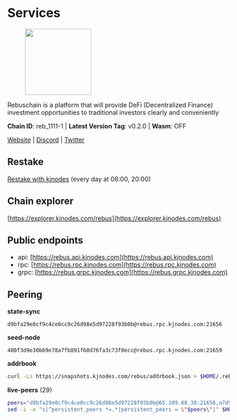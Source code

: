 # Services

<figure><img src="https://raw.githubusercontent.com/kj89/testnet_manuals/main/pingpub/logos/rebus.png" width="150" alt=""><figcaption></figcaption></figure>

Rebuschain is a platform that will provide DeFi (Decentralized Finance)  investment opportunities to traditional investors clearly and conveniently

**Chain ID**: reb_1111-1 | **Latest Version Tag**: v0.2.0 | **Wasm**: OFF

[Website](https://www.rebuschain.com) | [Discord](https://discord.gg/rebuschain) | [Twitter](https://twitter.com/RebusChain)

## Restake

[Restake with kjnodes](https://restake.app/rebus/rebusvaloper1vndzy8y55ylgpmmsc34uy8rm6kqlml6ffs9lrv) (every day at 08:00, 20:00)
## Chain explorer
[https://explorer.kjnodes.com/rebus](https://explorer.kjnodes.com/rebus)

## Public endpoints

* api: [https://rebus.api.kjnodes.com](https://rebus.api.kjnodes.com)
* rpc: [https://rebus.rpc.kjnodes.com](https://rebus.rpc.kjnodes.com)
* grpc: [https://rebus.grpc.kjnodes.com](https://rebus.grpc.kjnodes.com)

## Peering

**state-sync**

```text
d9bfa29e0cf9c4ce0cc9c26d98e5d97228f93b0b@rebus.rpc.kjnodes.com:21656
```

**seed-node**

```text
400f3d9e30b69e78a7fb891f60d76fa3c73f0ecc@rebus.rpc.kjnodes.com:21659
```

**addrbook**
```bash
curl -Ls https://snapshots.kjnodes.com/rebus/addrbook.json > $HOME/.rebusd/config/addrbook.json
```

**live-peers** (29)
```bash
peers="d9bfa29e0cf9c4ce0cc9c26d98e5d97228f93b0b@65.109.88.38:21656,a7d96dc929824613315dcc1c90fee119f28cc51f@164.152.160.207:26656,e056318da91e77585f496333040e00e12f6941d1@51.83.97.166:26656,c126eed9cfede7802d78f570fec8175835309a73@141.95.127.146:26656,d12f9b52ca0e11cdeca5c46e802249ade4c39c45@185.248.24.40:26656,34e3178b6e0f25451fd690c15fc199d5a9bdfb9b@15.204.197.11:26656,ce38728ac38ebbb4a72d496d42f8e9030af441d7@162.19.137.25:26656,056d6a61c8a4c5ccb02123d67a013434423f155a@149.102.142.57:26656,ab6a4ae2857ac05fa8f45b03871fa3945193fc61@46.4.81.204:35656,b5bf2242c981371224e5e9e89d6c265d554c8989@65.21.202.154:21656,1fcb45323f9045707c0c344a60d7cb906008cfaf@65.109.80.176:26656,b8c42fcb311b47cdb8285b5697f661fbba5bf1a5@51.68.157.129:26656,c124ce0b508e8b9ed1c5b6957f362225659b5343@134.65.192.98:26656,6ac55af662061d3669d7c70961a8fd87ba2f2075@65.108.200.142:26696,5f29f14fe3dd7e1d86caa4d344e67ee81c32255f@65.109.37.228:26656,b570827e4397512e077028ea7121d3e19eb25bab@85.10.200.221:26656,bb2a7dc81b9bd0e017409a2bbb71b12bb899e743@178.63.22.117:26656,4a4d2e7070e05ad6c13628d2f191d96172659452@65.109.65.210:40656,17779ded6b3dc2f31d6c6f40cc6f07d802753ba7@78.47.153.128:26656,0fedf7695d9e2721663c1d573d6d81a14c21533e@65.21.90.137:12856,05483a7ec0160b17de1ad8e7793c7502e70e5525@146.59.85.223:17256,6d8c83cc702365363b829a14efdd414401da369b@23.88.69.167:27565,ae67d4c37632435e0d5f27041f50af20d227bdc2@93.170.72.118:21656,d3a8fdbe6776fc71998fa893abcd634461b52b19@65.109.92.241:40106,36afb1c827f52d38d7cd328b384d644b531b5997@65.108.238.102:17256,ff7031f45a97600076f72b9318167e3dfcd2a17e@65.21.136.170:52656,0863966356f6532377aeba663415258d44ddbd13@88.99.164.158:40106,237bfc05da5f8cabee00f148995333f37186d232@164.68.121.101:26656,678ded952968137c8ded8aeada337662065f1507@159.203.162.120:26656"
sed -i -e "s|^persistent_peers *=.*|persistent_peers = \"$peers\"|" $HOME/.rebusd/config/config.toml
```

